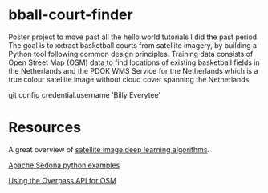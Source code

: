 # bball-court-finder
Poster project to move past all the hello world tutorials I did the past period. The goal is to xxtract basketball courts from satellite imagery, by building a Python tool following common design principles. Training data consists of Open Street Map (OSM) data to find locations of existing basketball fields in the Netherlands and the PDOK WMS Service for the Netherlands which is a true colour satellite image without cloud cover spanning the Netherlands.


git config credential.username 'Billy Everytee'

# Resources  
A great overview of [satellite image deep learning algorithms](https://github.com/robmarkcole/satellite-image-deep-learning).

[Apache Sedona python examples](https://github.com/Imbruced/sedona-python-examples)

[Using the Overpass API for OSM](https://wiki.openstreetmap.org/wiki/Overpass_API/Overpass_API_by_Example)
